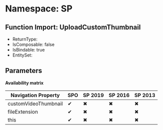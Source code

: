 # Namespace: SP

## Function Import: UploadCustomThumbnail

- ReturnType: 
- IsComposable: false
- IsBindable: true
- EntitySet: 

## Parameters

**Availability matrix**

Navigation Property | SPO | SP 2019 | SP 2016 | SP 2013
----------|-----|---------|---------|--------
customVideoThumbnail | ✔ | ✖ | ✖ | ✖
fileExtension | ✔ | ✖ | ✖ | ✖
this | ✔ | ✖ | ✖ | ✖
